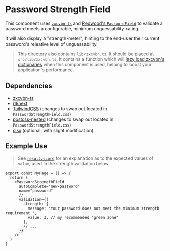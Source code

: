 # Password Strength Field

This component uses [`zxcvbn-ts`](https://zxcvbn-ts.github.io/zxcvbn/) and [Redwood's `PasswordField`](https://redwoodjs.com/docs/forms.html#overview) to validate a password meets a configurable, minimum unguessability-rating.

It will also display a "strength-meter", hinting to the end-user their current password's releative level of unguessability.

> This directory also contains `lib/zxcvbn.ts`. It should be placed at `src/lib/zxcvbn.ts`. It contains a function which will [lazy load zxcvbn's dictionaries](https://zxcvbn-ts.github.io/zxcvbn/guide/lazy-loading/) when this component is used, helping to boost your application's performance.

## Dependencies

* [zxcvbn-ts](https://zxcvbn-ts.github.io/zxcvbn/)
* [i18next](https://redwoodjs.com/docs/cli-commands#setup)
* [TailwindCSS](https://redwoodjs.com/docs/webpack-configuration.html#tailwind-css) (changes to swap out located in `PasswordStrengthField.css`)
* [postcss-nested](https://github.com/postcss/postcss-nested) (changes to swap out located in `PasswordStrengthField.css`)
* [clsx]() (optional, with slight modification)

## Example Use

> See [`result.score`](https://zxcvbn-ts.github.io/zxcvbn/guide/getting-started/#output) for an explanation as to the expected values of `value`, used in the strength validation below.

```TSX
export const MyPage = () => {
  return (
    <PasswordStrengthField
      autoComplete="new-password"
      name="password"
      // ...
      validation={{
        strength: {
          message: 'Your password does not meet the minimum strength requirement.',
          value: 3, // my recommended "green zone"
        },
        // ...
      }}
    />
  )
}
```
